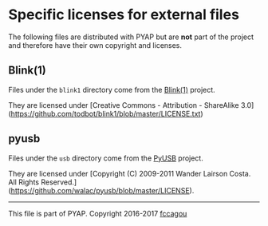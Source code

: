 # Specific licenses for external files #

The following files are distributed with PYAP but are **not** part of
the project and therefore have their own copyright and licenses.

## Blink(1) ##

Files under the `blink1` directory come from the
[Blink(1)](https://blink1.thingm.com/) project.

They are licensed under [Creative Commons - Attribution - ShareAlike 3.0]
(https://github.com/todbot/blink1/blob/master/LICENSE.txt)

## pyusb ##

Files under the `usb` directory come from the
[PyUSB](https://github.com/walac/pyusb/) project.

They are licensed under
[Copyright (C) 2009-2011 Wander Lairson Costa. All Rights Reserved.]
(https://github.com/walac/pyusb/blob/master/LICENSE).

---

This file is part of PYAP. Copyright 2016-2017
[fccagou](mailto:fccagou@gmail.com)

